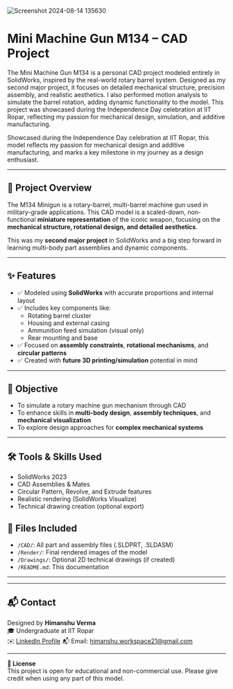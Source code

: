 
![Screenshot 2024-08-14 135630](https://github.com/user-attachments/assets/644f539a-8308-4ffc-b44d-b65c457dc98e)



# Mini Machine Gun M134 – CAD Project

The Mini Machine Gun M134 is a personal CAD project modeled entirely in SolidWorks, inspired by the real-world rotary barrel system. Designed as my second major project, it focuses on detailed mechanical structure, precision assembly, and realistic aesthetics. 
I also performed motion analysis to simulate the barrel rotation, adding dynamic functionality to the model. This project was showcased during the Independence Day celebration at IIT Ropar, reflecting my passion for mechanical design, simulation, and additive manufacturing.

Showcased during the Independence Day celebration at IIT Ropar, this model reflects my passion for mechanical design and additive manufacturing, and marks a key milestone in my journey as a design enthusiast.

---

## 📌 Project Overview

The M134 Minigun is a rotary-barrel, multi-barrel machine gun used in military-grade applications. This CAD model is a scaled-down, non-functional **miniature representation** of the iconic weapon, focusing on the **mechanical structure, rotational design, and detailed aesthetics**.

This was my **second major project** in SolidWorks and a big step forward in learning multi-body part assemblies and dynamic components.

---

## ✨ Features

- ✅ Modeled using **SolidWorks** with accurate proportions and internal layout
- ✅ Includes key components like:
  - Rotating barrel cluster
  - Housing and external casing
  - Ammunition feed simulation (visual only)
  - Rear mounting and base
- ✅ Focused on **assembly constraints**, **rotational mechanisms**, and **circular patterns**
- ✅ Created with **future 3D printing/simulation** potential in mind

---

## 🎯 Objective

- To simulate a rotary machine gun mechanism through CAD
- To enhance skills in **multi-body design**, **assembly techniques**, and **mechanical visualization**
- To explore design approaches for **complex mechanical systems**

---

## 🛠️ Tools & Skills Used

- SolidWorks 2023
- CAD Assemblies & Mates
- Circular Pattern, Revolve, and Extrude features
- Realistic rendering (SolidWorks Visualize)
- Technical drawing creation (optional export)

## 📂 Files Included

- `/CAD/`: All part and assembly files (.SLDPRT, .SLDASM)
- `/Render/`: Final rendered images of the model
- `/Drawings/`: Optional 2D technical drawings (if created)
- `/README.md`: This documentation

---

---

## 📬 Contact

Designed by **Himanshu Verma**  
🎓 Undergraduate at IIT Ropar  
✉️ [LinkedIn Profile]([https://www.linkedin.com/in/your-profile/](https://www.linkedin.com/in/himanshu-verma-18329728a))  
📬 Email: himanshu.workspace21@gmail.com

---

**🔗 License**  
This project is open for educational and non-commercial use. Please give credit when using any part of this model.

